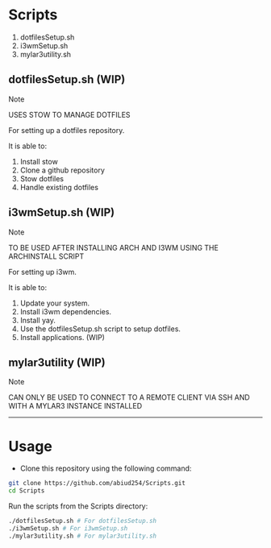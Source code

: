 # Scripts

1. dotfilesSetup.sh
2. i3wmSetup.sh
3. mylar3utility.sh

## dotfilesSetup.sh (WIP)

> [!NOTE]
> USES STOW TO MANAGE DOTFILES

For setting up a dotfiles repository.

It is able to:

1. Install stow
2. Clone a github repository
3. Stow dotfiles
4. Handle existing dotfiles

## i3wmSetup.sh (WIP)

> [!NOTE]
> TO BE USED AFTER INSTALLING ARCH AND I3WM USING THE ARCHINSTALL SCRIPT

For setting up i3wm.

It is able to:

1. Update your system.
2. Install i3wm dependencies.
3. Install yay.
4. Use the dotfilesSetup.sh script to setup dotfiles.
5. Install applications. (WIP)

## mylar3utility (WIP)

> [!NOTE]
> CAN ONLY BE USED TO CONNECT TO A REMOTE CLIENT VIA SSH AND WITH A MYLAR3 INSTANCE INSTALLED

---

# Usage

- Clone this repository using the following command:

```bash
git clone https://github.com/abiud254/Scripts.git
cd Scripts
```

Run the scripts from the Scripts directory:

```bash
./dotfilesSetup.sh # For dotfilesSetup.sh
./i3wmSetup.sh # For i3wmSetup.sh
./mylar3utility.sh # For mylar3utility.sh
```
